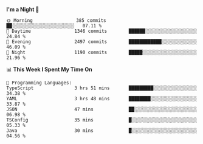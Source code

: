 <!--START_SECTION:waka-->
**I'm a Night 🦉** 

```text
🌞 Morning                385 commits         ██░░░░░░░░░░░░░░░░░░░░░░░   07.11 % 
🌆 Daytime                1346 commits        ██████░░░░░░░░░░░░░░░░░░░   24.84 % 
🌃 Evening                2497 commits        ████████████░░░░░░░░░░░░░   46.09 % 
🌙 Night                  1190 commits        █████░░░░░░░░░░░░░░░░░░░░   21.96 % 
```


📊 **This Week I Spent My Time On** 

```text
💬 Programming Languages: 
TypeScript               3 hrs 51 mins       █████████░░░░░░░░░░░░░░░░   34.38 % 
YAML                     3 hrs 48 mins       ████████░░░░░░░░░░░░░░░░░   33.87 % 
JSON                     47 mins             ██░░░░░░░░░░░░░░░░░░░░░░░   06.98 % 
TSConfig                 35 mins             █░░░░░░░░░░░░░░░░░░░░░░░░   05.33 % 
Java                     30 mins             █░░░░░░░░░░░░░░░░░░░░░░░░   04.56 % 
```


<!--END_SECTION:waka-->
